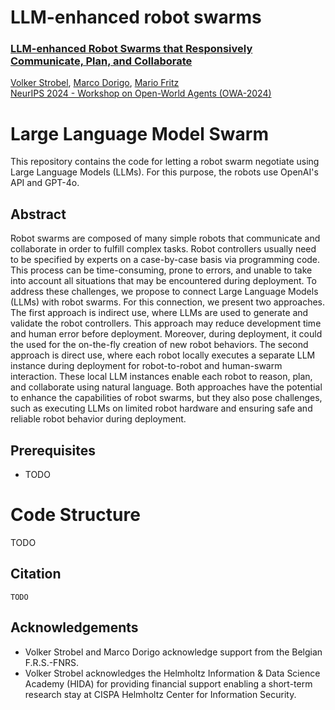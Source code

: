 # LLM-enhanced robot swarms

### [LLM-enhanced Robot Swarms that Responsively Communicate, Plan, and Collaborate](https://arxiv.org/pdf/2004.03355.pdf)
[Volker Strobel](https://iridia.ulb.ac.be/~vstrobel/), [Marco Dorigo](https://iridia.ulb.ac.be/~mdorigo/), [Mario Fritz](https://cispa.saarland/group/fritz/)<br>
[NeurIPS 2024 - Workshop on Open-World Agents (OWA-2024)](https://sites.google.com/view/open-world-agents/home)


# Large Language Model Swarm

This repository contains the code for letting a robot swarm negotiate
using Large Language Models (LLMs). For this purpose, the robots use OpenAI's API and GPT-4o.

## Abstract
Robot swarms are composed of many simple robots that communicate and collaborate in order to fulfill complex tasks. Robot controllers usually need to be specified by experts on a case-by-case basis via programming code. This process can be time-consuming, prone to errors, and unable to take into account all situations that may be encountered during deployment. To address these challenges, we propose to connect Large Language Models (LLMs) with robot swarms. For this connection, we present two approaches. The first approach is indirect use, where LLMs are used to generate and validate the robot controllers. This approach may reduce development time and human error before deployment. Moreover, during deployment, it could the used for the on-the-fly creation of new robot behaviors. The second approach is direct use, where each robot locally executes a separate LLM instance during deployment for robot-to-robot and human-swarm interaction. These local LLM instances enable each robot to reason, plan, and collaborate using natural language. Both approaches have the potential to enhance the capabilities of robot swarms, but they also pose challenges, such as executing LLMs on limited robot hardware and ensuring safe and reliable robot behavior during deployment.

## Prerequisites
- TODO


# Code Structure

TODO


## Citation
  ```
TODO
  ```

## Acknowledgements
- Volker Strobel and Marco Dorigo acknowledge support from the Belgian F.R.S.-FNRS.
- Volker Strobel acknowledges the Helmholtz Information & Data Science Academy (HIDA) for providing financial support enabling a short-term research stay at CISPA Helmholtz Center for Information Security.





